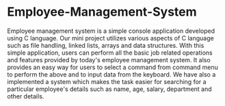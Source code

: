 # Employee-Management-System
Employee management system is a simple console application developed using
C language. Our mini project utilizes various aspects of C language such as file
handling, linked lists, arrays and data structures. With this simple application,
users can perform all the basic job related operations and features provided by
today's employee management system. It also provides an easy way for users
to select a command from command menu to perform the above and to input
data from the keyboard. We have also a implemented a system which makes
the task easier for searching for a particular employee's details such as name,
age, salary, department and other details.
